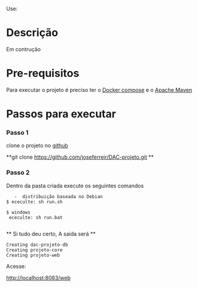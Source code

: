 
Use:
# Descrição

Em contrução

# Pre-requisitos

Para executar o projeto é preciso ter o [Docker compose](https://docs.docker.com/compose/install/) e o [Apache Maven](http://maven.apache.org/install.html)
# Passos para executar

### Passo 1
 clone o projeto no [github](https://github.com/joseferreir/DAC-projeto) 

  **git clone https://github.com/joseferreir/DAC-projeto.git **

### Passo 2
  Dentro da pasta criada execute os seguintes comandos

``` shell  
   -  distribuição baseada no Debian
$ ececulte: sh run.sh 

$ windows 
 ececulte: sh run.bat
	 
```
** Si tudo deu certo,  A saida será **

```
Creating dac-projeto-db
Creating projeto-core
Creating projeto-web

```

Acesse:

[http://localhost:8083/web](http://localhost:8083/web)

